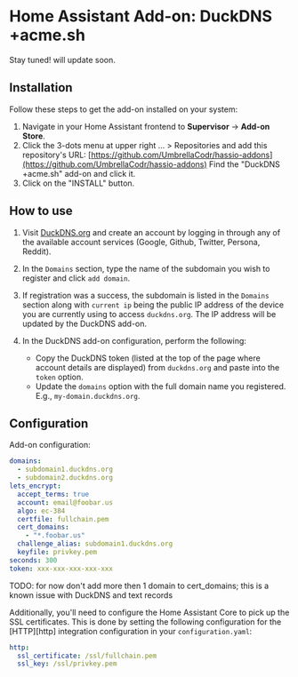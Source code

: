 # Home Assistant Add-on: DuckDNS +acme.sh

Stay tuned! will update soon.

## Installation

Follow these steps to get the add-on installed on your system:

1. Navigate in your Home Assistant frontend to **Supervisor** -> **Add-on Store**.
2. Click the 3-dots menu at upper right ... > Repositories and add this repository's URL: [https://github.com/UmbrellaCodr/hassio-addons](https://github.com/UmbrellaCodr/hassio-addons) Find the "DuckDNS +acme.sh" add-on and click it.
3. Click on the "INSTALL" button.

## How to use

1. Visit [DuckDNS.org](https://www.duckdns.org/) and create an account by logging in through any of the available account services (Google, Github, Twitter, Persona, Reddit).
2. In the `Domains` section, type the name of the subdomain you wish to register and click `add domain`.
3. If registration was a success, the subdomain is listed in the `Domains` section along with `current ip` being the public IP address of the device you are currently using to access `duckdns.org`. The IP address will be updated by the DuckDNS add-on.
4. In the DuckDNS add-on configuration, perform the following:

   - Copy the DuckDNS token (listed at the top of the page where account details are displayed) from `duckdns.org` and paste into the `token` option.
   - Update the `domains` option with the full domain name you registered. E.g., `my-domain.duckdns.org`.

## Configuration

Add-on configuration:

```yaml
domains:
  - subdomain1.duckdns.org
  - subdomain2.duckdns.org
lets_encrypt:
  accept_terms: true
  account: email@foobar.us
  algo: ec-384
  certfile: fullchain.pem
  cert_domains:
    - "*.foobar.us"
  challenge_alias: subdomain1.duckdns.org
  keyfile: privkey.pem
seconds: 300
token: xxx-xxx-xxx-xxx-xxx
```

TODO: for now don't add more then 1 domain to cert_domains; this is a known issue with DuckDNS and text records

Additionally, you'll need to configure the Home Assistant Core to pick up the SSL certificates. This is done by setting the following configuration for the [HTTP][http] integration configuration in your `configuration.yaml`:

```yaml
http:
  ssl_certificate: /ssl/fullchain.pem
  ssl_key: /ssl/privkey.pem
```
